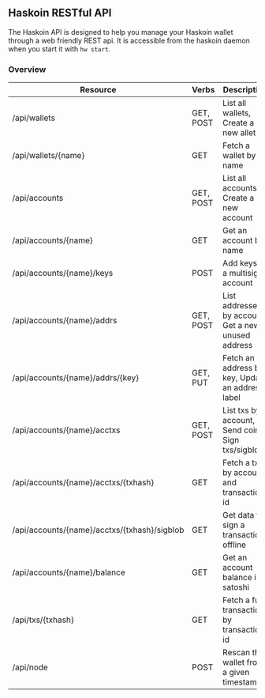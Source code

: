 ## Haskoin RESTful API

The Haskoin API is designed to help you manage your Haskoin wallet through a web friendly REST api. It is accessible from the haskoin daemon when you start it with `hw start`.

### Overview

| Resource                                     | Verbs      | Description                                         |
| -------------------------------------------- | ---------- | --------------------------------------------------- |
| /api/wallets                                 | GET, POST  | List all wallets, Create a new allet                |
| /api/wallets/{name}                          | GET        | Fetch a wallet by name                              |
| /api/accounts                                | GET, POST  | List all accounts, Create a new account             |
| /api/accounts/{name}                         | GET        | Get an account by name                              |
| /api/accounts/{name}/keys                    | POST       | Add keys to a multisig account                      |
| /api/accounts/{name}/addrs                   | GET, POST  | List addresses by account, Get a new unused address |
| /api/accounts/{name}/addrs/{key}             | GET, PUT   | Fetch an address by key, Update an address label    |
| /api/accounts/{name}/acctxs                  | GET, POST  | List txs by account, Send coins, Sign txs/sigblobs  |
| /api/accounts/{name}/acctxs/{txhash}         | GET        | Fetch a tx by account and transaction id            |
| /api/accounts/{name}/acctxs/{txhash}/sigblob | GET        | Get data to sign a transaction offline              |
| /api/accounts/{name}/balance                 | GET        | Get an account balance in satoshi                   |
| /api/txs/{txhash}                            | GET        | Fetch a full transaction by transaction id          |
| /api/node                                    | POST       | Rescan the wallet from a given timestamp            |
